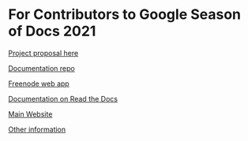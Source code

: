 # For Contributors to Google Season of Docs 2021

[Project proposal here](https://github.com/tahoe-lafs/community/edit/main/project-notes/season-of-docs-2021/project-proposal.md)

[Documentation repo]()

[Freenode web app]()

[Documentation on Read the Docs]()

[Main Website]()

[Other information]()